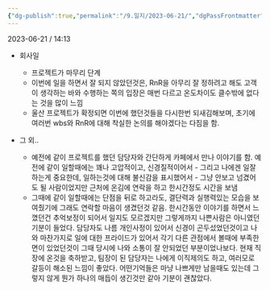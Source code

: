 ```yaml
---
{"dg-publish":true,"permalink":"/9.일지/2023-06-21/","dgPassFrontmatter":true}
---
```



2023-06-21 / 14:13 

- 회사일
	- 프로젝트가 마무리 단계
	- 이번에 일을 하면서 잘 되지 않았던것은, RnR을 아무리 잘 정하려고 해도 고객이 생각하는 바와 수행하는 쪽의 입장은 매번 다르고 온도차이도 클수밖에 없다는 것을 많이 느낌
	- 울산 프로젝트가 확정되면 이번에 했던것들을 다시한번 되새김해보며, 초기에 여러번 wbs와 RnR에 대해 착실한 논의를 해야겠다는 다짐을 함.

- 그 외..
	- 예전에 같이 프로젝트를 했던 담당자와 간단하게 카페에서 만나 이야기를 함. 예전에 같이 일할때에는 꽤나 고압적이고, 신경질적이어서 - 그리고 나에겐 일잘하는게 중요한데, 일하는것에 대해 불신감을 표시했어서 - 그냥 안보고 넘겼어도 될 사람이었지만 근처에 온김에 연락을 하고 한시간정도 시간을 보냄
	- 그때에 같이 일할때에는 단점을 뒤로 하고라도, 결단력과 실행력있는 모습을 보여줬기에 그래도 연락할 마음이 생겼던것 같음. 한시간동안 이야기를 하면서 느꼈던건 추억보정이 되어서 일지도 모르겠지만 그렇게까지 나쁜사람은 아니였던 기분이 들었다. 담당자도 나름 개인사정이 있어서 신경이 곤두섰었던것이고 나와 마찬가지로 일에 대한 프라이드가 있어서 각기 다른 관점에서 볼때에 부족한 면이 있었던것이 그때 당시에 나와 소통이 잘 안되었던 부분이었나보다. 현재 직장에 온것을 축하받고, 팀장이 된 담당자는 나에게 이직제의도 하고, 여러모로 갈등이 해소된 느낌이 좋았다. 어떤기억들은 마냥 나쁘게만 남을때도 있는데 그렇지 않게 뭔가 하나의 매듭이 생긴것만 같아 기분이 괜찮았다.